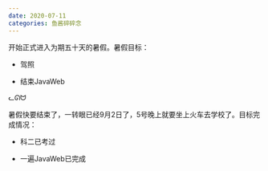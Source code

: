```yaml
---
date: 2020-07-11
categories: 鱼酱碎碎念
---
```


开始正式进入为期五十天的暑假。暑假目标：

* 驾照

* 结束JavaWeb

<span class="label label-success">ᓚᘏᗢ</span>

暑假快要结束了，一转眼已经9月2日了，5号晚上就要坐上火车去学校了。目标完成情况：

* 科二已考过

* 一遍JavaWeb已完成

